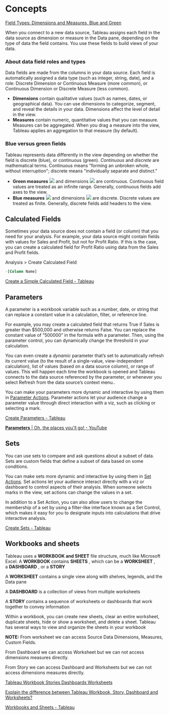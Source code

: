 # Concepts

[Field Types: Dimensions and Measures, Blue and Green](https://help.tableau.com/current/pro/desktop/en-us/datafields_typesandroles.htm)

When you connect to a new data source, Tableau assigns each field in the data source as dimension or measure in the Data pane, depending on the type of data the field contains. You use these fields to build views of your data.

### About data field roles and types

Data fields are made from the columns in your data source. Each field is automatically assigned a data type (such as integer, string, date), and a role: Discrete Dimension or Continuous Measure (more common), or Continuous Dimension or Discrete Measure (less common).

- **Dimensions** contain qualitative values (such as names, dates, or geographical data). You can use dimensions to categorize, segment, and reveal the details in your data. Dimensions affect the level of detail in the view.
- **Measures** contain numeric, quantitative values that you can measure. Measures can be aggregated. When you drag a measure into the view, Tableau applies an aggregation to that measure (by default).

### Blue versus green fields

Tableau represents data differently in the view depending on whether the field is discrete (blue), or continuous (green). _Continuous_ and _discrete_ are mathematical terms. Continuous means "forming an unbroken whole, without interruption"; discrete means "individually separate and distinct."

- **Green measures** ![](https://help.tableau.com/current/pro/desktop/en-us/Img/continuous_meas.png) and dimensions ![](https://help.tableau.com/current/pro/desktop/en-us/Img/continuous_dim.png) are continuous. Continuous field values are treated as an infinite range. Generally, continuous fields add axes to the view.
- **Blue measures** ![](https://help.tableau.com/current/pro/desktop/en-us/Img/discrete_meas.png) and dimensions ![](https://help.tableau.com/current/pro/desktop/en-us/Img/discrete_dim.png) are discrete. Discrete values are treated as finite. Generally, discrete fields add headers to the view.

## Calculated Fields

Sometimes your data source does not contain a field (or column) that you need for your analysis. For example, your data source might contain fields with values for Sales and Profit, but not for Profit Ratio. If this is the case, you can create a calculated field for Profit Ratio using data from the Sales and Profit fields.

Analysis > Create Calculated Field

```sql
-[Column Name]
```

[Create a Simple Calculated Field - Tableau](https://help.tableau.com/current/pro/desktop/en-us/calculations_calculatedfields_formulas.htm)

## Parameters

A parameter is a workbook variable such as a number, date, or string that can replace a constant value in a calculation, filter, or reference line.

For example, you may create a calculated field that returns True if Sales is greater than $500,000 and otherwise returns False. You can replace the constant value of “500000” in the formula with a parameter. Then, using the parameter control, you can dynamically change the threshold in your calculation.

You can even create a _dynamic_ parameter that’s set to automatically refresh its current value (to the result of a single-value, view-independent calculation), list of values (based on a data source column), or range of values. This will happen each time the workbook is opened and Tableau connects to the data source referenced by the parameter, or whenever you select Refresh from the data source’s context menu..

You can make your parameters more dynamic and interactive by using them in [Parameter Actions](https://help.tableau.com/current/pro/desktop/en-us/actions_parameters.htm). Parameter actions let your audience change a parameter value through direct interaction with a viz, such as clicking or selecting a mark.

[Create Parameters - Tableau](https://help.tableau.com/current/pro/desktop/en-us/parameters_create.htm)

[**Parameters** | Oh, the places you'll go! - YouTube](https://www.youtube.com/watch?v=Xk9HnpmWtsU)

## Sets

You can use sets to compare and ask questions about a subset of data. Sets are custom fields that define a subset of data based on some conditions.

You can make sets more dynamic and interactive by using them in [Set Actions](https://help.tableau.com/current/pro/desktop/en-us/actions_sets.htm). Set actions let your audience interact directly with a viz or dashboard to control aspects of their analysis. When someone selects marks in the view, set actions can change the values in a set.

In addition to a Set Action, you can also allow users to change the membership of a set by using a filter-like interface known as a Set Control, which makes it easy for you to designate inputs into calculations that drive interactive analysis.

[Create Sets - Tableau](https://help.tableau.com/current/pro/desktop/en-us/sortgroup_sets_create.htm)

## Workbooks and sheets

Tableau uses a **WORKBOOK and SHEET** file structure, much like Microsoft Excel. A **WORKBOOK** contains **SHEETS** , which can be a **WORKSHEET** , a **DASHBOARD** , or a **STORY**

A **WORKSHEET** contains a single view along with shelves, legends, and the Data pane

A **DASHBOARD** is a collection of views from multiple worksheets

A **STORY** contains a sequence of worksheets or dashboards that work together to convey information

Within a workbook, you can create new sheets, clear an entire worksheet, duplicate sheets, hide or show a worksheet, and delete a sheet. Tableau has several ways to view and organize the sheets in your workbook

**NOTE:** From worksheet we can access Source Data Dimensions, Measures, Custom Fields.

From Dashboard we can access Worksheet but we can not access dimensions measures directly.

From Story we can access Dashboard and Worksheets but we can not access dimensions measures directly.

[Tableau Workbook Stories Dashboards Worksheets](https://www.wisdomaxis.com/technology/software/tableau/interview-questions/tableau-workbook-story-dashboard-worksheet-data-views.php)

[Explain the difference between Tableau Workbook, Story, Dashboard and Worksheets?](https://www.linkedin.com/pulse/explain-difference-between-tableau-workbook-story-upendar-sheethala/)

[Workbooks and Sheets - Tableau](https://help.tableau.com/current/pro/desktop/en-us/environ_workbooksandsheets.htm)

